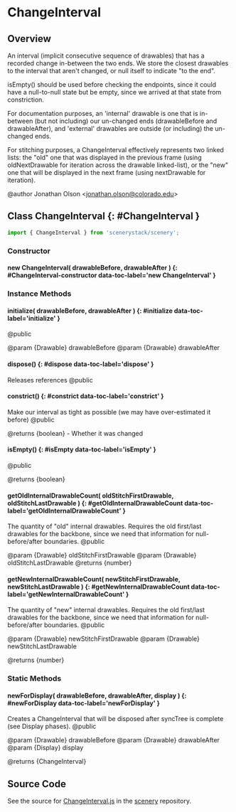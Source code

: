 # ChangeInterval

## Overview

An interval (implicit consecutive sequence of drawables) that has a recorded change in-between the two ends.
We store the closest drawables to the interval that aren't changed, or null itself to indicate "to the end".

isEmpty() should be used before checking the endpoints, since it could have a null-to-null state but be empty,
since we arrived at that state from constriction.

For documentation purposes, an 'internal' drawable is one that is in-between (but not including) our un-changed ends
(drawableBefore and drawableAfter), and 'external' drawables are outside (or including) the un-changed ends.

For stitching purposes, a ChangeInterval effectively represents two linked lists: the "old" one that was displayed
in the previous frame (using oldNextDrawable for iteration across the drawable linked-list), or the "new" one that
will be displayed in the next frame (using nextDrawable for iteration).

@author Jonathan Olson &lt;jonathan.olson@colorado.edu&gt;

## Class ChangeInterval {: #ChangeInterval }


```js
import { ChangeInterval } from 'scenerystack/scenery';
```
### Constructor

#### new ChangeInterval( drawableBefore, drawableAfter ) {: #ChangeInterval-constructor data-toc-label='new ChangeInterval' }

### Instance Methods

#### initialize( drawableBefore, drawableAfter ) {: #initialize data-toc-label='initialize' }

@public

@param {Drawable} drawableBefore
@param {Drawable} drawableAfter

#### dispose() {: #dispose data-toc-label='dispose' }

Releases references
@public

#### constrict() {: #constrict data-toc-label='constrict' }

Make our interval as tight as possible (we may have over-estimated it before)
@public

@returns {boolean} - Whether it was changed

#### isEmpty() {: #isEmpty data-toc-label='isEmpty' }

@public

@returns {boolean}

#### getOldInternalDrawableCount( oldStitchFirstDrawable, oldStitchLastDrawable ) {: #getOldInternalDrawableCount data-toc-label='getOldInternalDrawableCount' }

The quantity of "old" internal drawables. Requires the old first/last drawables for the backbone, since
we need that information for null-before/after boundaries.
@public

@param {Drawable} oldStitchFirstDrawable
@param {Drawable} oldStitchLastDrawable
@returns {number}

#### getNewInternalDrawableCount( newStitchFirstDrawable, newStitchLastDrawable ) {: #getNewInternalDrawableCount data-toc-label='getNewInternalDrawableCount' }

The quantity of "new" internal drawables. Requires the old first/last drawables for the backbone, since
we need that information for null-before/after boundaries.
@public

@param {Drawable} newStitchFirstDrawable
@param {Drawable} newStitchLastDrawable

@returns {number}

### Static Methods

#### newForDisplay( drawableBefore, drawableAfter, display ) {: #newForDisplay data-toc-label='newForDisplay' }

Creates a ChangeInterval that will be disposed after syncTree is complete (see Display phases).
@public

@param {Drawable} drawableBefore
@param {Drawable} drawableAfter
@param {Display} display

@returns {ChangeInterval}



## Source Code

See the source for [ChangeInterval.js](https://github.com/phetsims/scenery/blob/main/js/display/ChangeInterval.js) in the [scenery](https://github.com/phetsims/scenery) repository.
